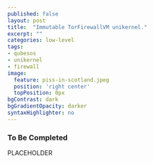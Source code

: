 ```yaml
---
published: false
layout: post
title:  "Immutable TorFirewallVM unikernel."
excerpt: ""
categories: low-level
tags:
- qubesos
- unikernel
- firewall
image:
  feature: piss-in-scotland.jpeg
  position: 'right center'
  topPosition: 0px
bgContrast: dark
bgGradientOpacity: darker
syntaxHighlighter: no
---
```


### To Be Completed

PLACEHOLDER
